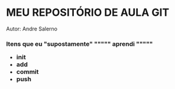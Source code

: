 # MEU REPOSITÓRIO DE AULA GIT
Autor: Andre Salerno


<h3>Itens que eu "supostamente" """"" aprendi """""
<ul>
    <li>init</li>
    <li>add</li>
    <li>commit</li>
    <li>push</li>
</ul>